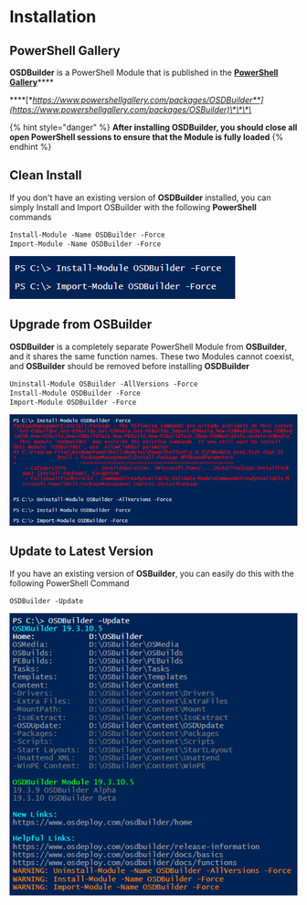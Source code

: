 # Installation

## PowerShell Gallery

**OSDBuilder** is a PowerShell Module that is published in the [**PowerShell Gallery**](https://www.powershellgallery.com/)\*\*\*\*

\*\*\*\*[**https://www.powershellgallery.com/packages/OSDBuilder**](https://www.powershellgallery.com/packages/OSBuilder)\*\*\*\*

{% hint style="danger" %}
**After installing OSDBuilder, you should close all open PowerShell sessions to ensure that the Module is fully loaded**
{% endhint %}

## Clean Install

If you don't have an existing version of **OSDBuilder** installed, you can simply Install and Import OSBuilder with the following **PowerShell** commands

```text
Install-Module -Name OSDBuilder -Force
Import-Module -Name OSDBuilder -Force
```

![](../../../.gitbook/assets/image%20%2844%29.png)

## Upgrade from OSBuilder

**OSDBuilder** is a completely separate PowerShell Module from **OSBuilder**, and it shares the same function names.  These two Modules cannot coexist, and **OSBuilder** should be removed before installing **OSDBuilder**

```text
Uninstall-Module OSBuilder -AllVersions -Force
Install-Module OSDBuilder -Force
Import-Module OSDBuilder -Force
```

![](../../../.gitbook/assets/image%20%2812%29.png)

## Update to Latest Version

If you have an existing version of **OSBuilder**, you can easily do this with the following PowerShell Command

```text
OSDBuilder -Update
```

![](../../../.gitbook/assets/image%20%2877%29.png)

